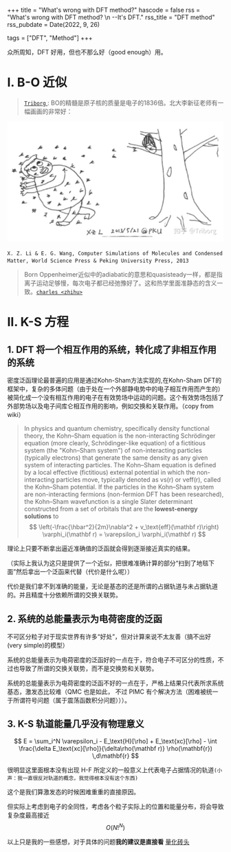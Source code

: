 +++
title = "What's wrong with DFT method?"
hascode = false
rss = "What's wrong with DFT method? \n --It's DFT."
rss_title = "DFT method"
rss_pubdate = Date(2022, 9, 26)

tags = ["DFT", "Method"]
+++

众所周知，DFT 好用，但也不那么好（good enough）用。

# I. B-O 近似
>[`Triborg` ](https://www.zhihu.com/question/360936189/answer/1534680220): BO的精髓是原子核的质量是电子的1836倍。北大李新征老师有一幅画画的非常好：

![](/assets/posts/北大李新征老师有一幅画.png)

`X. Z. Li & E. G. Wang, Computer Simulations of Molecules and Condensed Matter, World Science Press & Peking University Press, 2013`

>Born Oppenheimer近似中的adiabatic的意思和quasisteady一样，都是指离子运动足够慢，每次电子都已经弛豫好了。这和热学里面准静态的含义一致。[`charles <zhihu>`](https://www.zhihu.com/question/360936189/answer/1534648091)

# II. K-S 方程
## 1. DFT 将一个相互作用的系统，转化成了非相互作用的系统
密度泛函理论最普遍的应用是通过Kohn-Sham方法实现的,在Kohn-Sham DFT的框架中，复杂的多体问题（由于处在一个外部静电势中的电子相互作用而产生的）被简化成一个没有相互作用的电子在有效势场中运动的问题。这个有效势场包括了外部势场以及电子间库仑相互作用的影响，例如交换和关联作用。（copy from wiki）
>In physics and quantum chemistry, specifically density functional theory, the Kohn–Sham equation is the non-interacting Schrödinger equation (more clearly, Schrödinger-like equation) of a fictitious system (the "Kohn–Sham system") of non-interacting particles (typically electrons) that generate the same density as any given system of interacting particles. The Kohn–Sham equation is defined by a local effective (fictitious) external potential in which the non-interacting particles move, typically denoted as vs(r) or veff(r), called the Kohn–Sham potential. If the particles in the Kohn–Sham system are non-interacting fermions (non-fermion DFT has been researched), the Kohn–Sham wavefunction is a single Slater determinant constructed from a set of orbitals that are the **lowest-energy solutions** to
>$$ \left(-\frac{\hbar^2}{2m}\nabla^2 + v_\text{eff}(\mathbf r)\right) \varphi_i(\mathbf r) = \varepsilon_i \varphi_i(\mathbf r) $$

理论上只要不断拿出逼近准确值的泛函就会得到逐渐接近真实的结果。

（实际上我认为这只是提供了一个近似，把很难准确计算的部分“扫到了地毯下面”然后拿出一个泛函来代替（代价是什么呢））

代价是我们拿不到准确的能量，无论是基态的还是所谓的占据轨道与未占据轨道的。并且精度十分依赖所谓的交换关联势。

## 2. 系统的总能量表示为电荷密度的泛函
不可区分粒子对于现实世界有许多“好处”，但对计算来说不太友善（搞不出好(very simple)的模型）

系统的总能量表示为电荷密度的泛函好的一点在于，符合电子不可区分的性质，不过也导致了所谓的交换关联势，而不是交换势和关联势。

系统的总能量表示为电荷密度的泛函不好的一点在于，严格上结果只代表所求系统基态，激发态比较难（QMC 也是如此，
不过 PIMC 有个解决方法（困难被统一于所谓符号问题（属于震荡函数积分问题）））。

## 3. K-S 轨道能量几乎没有物理意义
$$
E = \sum_i^N \varepsilon_i - E_\text{H}[\rho] + E_\text{xc}[\rho] - \int \frac{\delta E_\text{xc}[\rho]}{\delta\rho(\mathbf r)} \rho(\mathbf{r}) \,d\mathbf{r}
$$

很明显这里面根本没有出现 H-F 所定义的一般意义上代表电子占据情况的轨道`(小声：我一直很反对轨道的概念，我觉得根本没有这个东西)`

这个是我们算激发态的时候困难重重的直接原因。

但实际上考虑到电子的全同性，考虑各个粒子实际上的位置和能量分布，将会导致复杂度最高接近 $$O(N!^N)$$

以上只是我的一些感想，对于具体的问题**我的建议是直接看** [量化砖头]()

